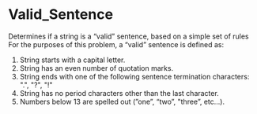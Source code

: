 # Valid_Sentence

Determines if a string is a “valid” sentence, based on a simple set of rules
For the purposes of this problem, a “valid” sentence is defined as:
1.	String starts with a capital letter.
2.	String has an even number of quotation marks.
3.	String ends with one of the following sentence termination characters: ".", "?", "!"
4.	String has no period characters other than the last character.
5.	Numbers below 13 are spelled out (”one”, “two”, "three”, etc…).
